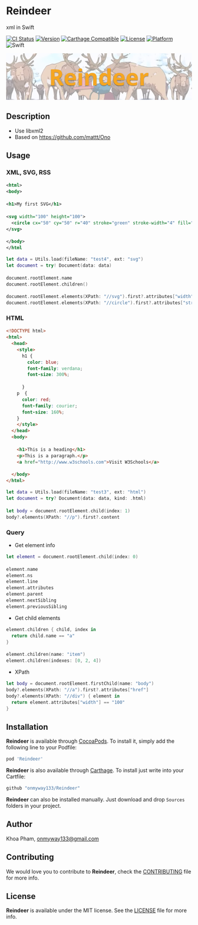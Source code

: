 # Reindeer
xml in Swift

[![CI Status](http://img.shields.io/travis/onmyway133/Reindeer.svg?style=flat)](https://travis-ci.org/onmyway133/Reindeer)
[![Version](https://img.shields.io/cocoapods/v/Reindeer.svg?style=flat)](http://cocoadocs.org/docsets/Reindeer)
[![Carthage Compatible](https://img.shields.io/badge/Carthage-compatible-4BC51D.svg?style=flat)](https://github.com/Carthage/Carthage)
[![License](https://img.shields.io/cocoapods/l/Reindeer.svg?style=flat)](http://cocoadocs.org/docsets/Reindeer)
[![Platform](https://img.shields.io/cocoapods/p/Reindeer.svg?style=flat)](http://cocoadocs.org/docsets/Reindeer)
![Swift](https://img.shields.io/badge/%20in-swift%203.0-orange.svg)

![](Screenshots/Banner.png)

## Description

- Use libxml2
- Based on https://github.com/mattt/Ono

## Usage

### XML, SVG, RSS

```xml
<html>
<body>

<h1>My first SVG</h1>

<svg width="100" height="100">
  <circle cx="50" cy="50" r="40" stroke="green" stroke-width="4" fill="yellow" />
</svg>

</body>
</html
```

```swift
let data = Utils.load(fileName: "test4", ext: "svg")
let document = try! Document(data: data)

document.rootElement.name
document.rootElement.children()

document.rootElement.elements(XPath: "//svg").first?.attributes["width"]
document.rootElement.elements(XPath: "//circle").first?.attributes["stroke"]
```

### HTML

```html
<!DOCTYPE html>
<html>
  <head>
    <style>
      h1 {
        color: blue;
        font-family: verdana;
        font-size: 300%;

      }
    p  {
      color: red;
      font-family: courier;
      font-size: 160%;
    }
    </style>
  </head>
  <body>

    <h1>This is a heading</h1>
    <p>This is a paragraph.</p>
    <a href="http://www.w3schools.com">Visit W3Schools</a>
    
  </body>
</html>
```

```swift
let data = Utils.load(fileName: "test3", ext: "html")
let document = try? Document(data: data, kind: .html)

let body = document.rootElement.child(index: 1)
body?.elements(XPath: "//p").first?.content
```

### Query

- Get element info

```swift
let element = document.rootElement.child(index: 0)

element.name
element.ns
element.line
element.attributes
element.parent
element.nextSibling
element.previousSibling
```

- Get child elements

```swift
element.children { child, index in
  return child.name == "a"
}

element.children(name: "item")
element.children(indexes: [0, 2, 4])
```

- XPath

```swift
let body = document.rootElement.firstChild(name: "body")
body?.elements(XPath: "//a").first?.attributes["href"]
body?.elements(XPath: "//div") { element in
  return element.attributes["width"] == "100"
}
```

## Installation

**Reindeer** is available through [CocoaPods](http://cocoapods.org). To install
it, simply add the following line to your Podfile:

```ruby
pod 'Reindeer'
```

**Reindeer** is also available through [Carthage](https://github.com/Carthage/Carthage).
To install just write into your Cartfile:

```ruby
github "onmyway133/Reindeer"
```

**Reindeer** can also be installed manually. Just download and drop `Sources` folders in your project.

## Author

Khoa Pham, onmyway133@gmail.com

## Contributing

We would love you to contribute to **Reindeer**, check the [CONTRIBUTING](https://github.com/onmyway133/Reindeer/blob/master/CONTRIBUTING.md) file for more info.

## License

**Reindeer** is available under the MIT license. See the [LICENSE](https://github.com/onmyway133/Reindeer/blob/master/LICENSE.md) file for more info.
